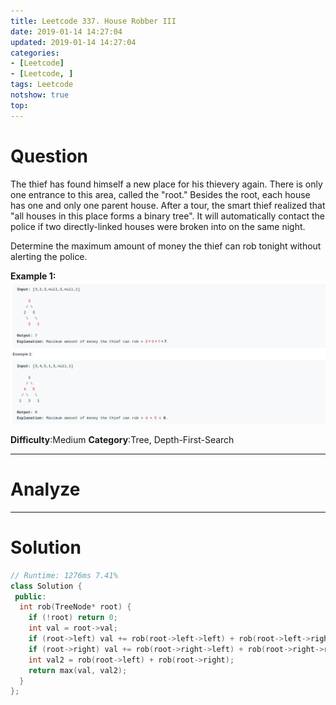```yaml
---
title: Leetcode 337. House Robber III
date: 2019-01-14 14:27:04
updated: 2019-01-14 14:27:04
categories: 
- [Leetcode]
- [Leetcode, ]
tags: Leetcode
notshow: true
top:
---
```


# Question

The thief has found himself a new place for his thievery again. There is only one entrance to this area, called the "root." Besides the root, each house has one and only one parent house. After a tour, the smart thief realized that "all houses in this place forms a binary tree". It will automatically contact the police if two directly-linked houses were broken into on the same night.

Determine the maximum amount of money the thief can rob tonight without alerting the police.

**Example 1:**
![](/images/in-post/2019-01-14-Leetcode-337-House-Robber-III/2019-01-14-14-27-51.png)

**Difficulty**:Medium
**Category**:Tree, Depth-First-Search

<!-- more -->

------------

# Analyze

------------

# Solution

<!-- TODO: You need to find a better solution to do this question. -->

```cpp
// Runtime: 1276ms 7.41%
class Solution {
 public:
  int rob(TreeNode* root) {
    if (!root) return 0;
    int val = root->val;
    if (root->left) val += rob(root->left->left) + rob(root->left->right);
    if (root->right) val += rob(root->right->left) + rob(root->right->right);
    int val2 = rob(root->left) + rob(root->right);
    return max(val, val2);
  }
};
```

<!-- 
------------

# Leetcode Question Summary


------------ -->
